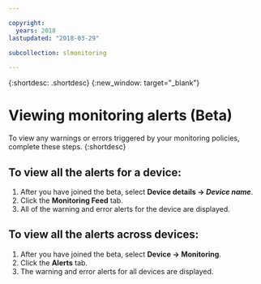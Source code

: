 ```yaml
---

copyright:
  years: 2018
lastupdated: "2018-03-29"

subcollection: slmonitoring

---
```


{:shortdesc: .shortdesc}
{:new_window: target="_blank"}

# Viewing monitoring alerts (Beta)
To view any warnings or errors triggered by your monitoring policies, complete these steps.
{:shortdesc}

## To view all the alerts for a device:
 1. After you have joined the beta, select **Device details -> *Device name***.
 2. Click the **Monitoring Feed** tab.
 3. All of the warning and error alerts for the device are displayed.

## To view all the alerts across devices:
 1. After you have joined the beta, select **Device -> Monitoring**.
 2. Click the **Alerts** tab.
 3. The warning and error alerts for all devices are displayed.
